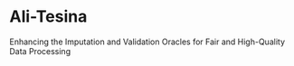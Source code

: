 # Ali-Tesina
Enhancing the Imputation and Validation Oracles for Fair and High-Quality Data Processing

